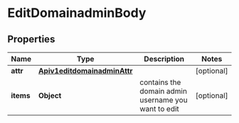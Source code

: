 # EditDomainadminBody

## Properties
Name | Type | Description | Notes
------------ | ------------- | ------------- | -------------
**attr** | [**Apiv1editdomainadminAttr**](Apiv1editdomainadminAttr.md) |  |  [optional]
**items** | **Object** | contains the domain admin username you want to edit |  [optional]
